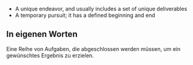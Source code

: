 - A unique endeavor, and usually includes a set of unique deliverables
- A temporary pursuit; it has a defined beginning and end

## In eigenen Worten
Eine Reihe von Aufgaben, die abgeschlossen werden müssen, um ein gewünschtes Ergebnis zu erzielen.